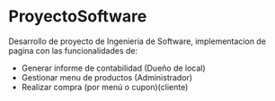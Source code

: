 # ProyectoSoftware

Desarrollo de proyecto de Ingenieria de Software, implementacion de pagina con 
las funcionalidades de:
- Generar informe de contabilidad (Dueño de local)
- Gestionar menu de productos (Administrador)
- Realizar compra (por menú o cupon)(cliente)
